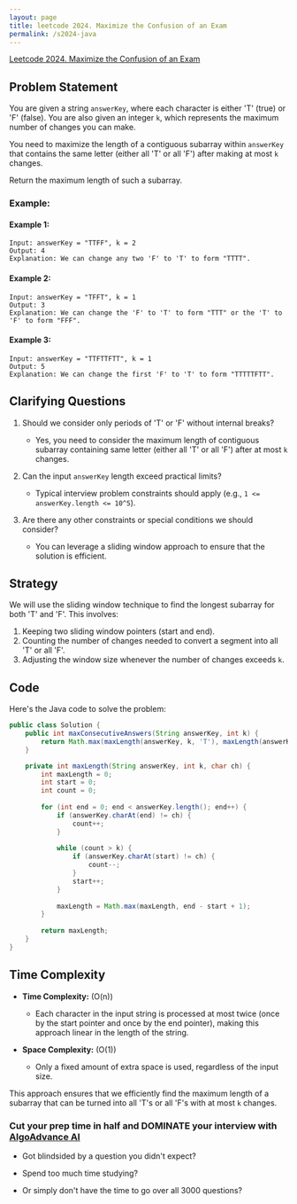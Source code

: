 ```yaml
---
layout: page
title: leetcode 2024. Maximize the Confusion of an Exam
permalink: /s2024-java
---
```

[Leetcode 2024. Maximize the Confusion of an Exam](https://algoadvance.github.io/algoadvance/l2024)
## Problem Statement

You are given a string `answerKey`, where each character is either 'T' (true) or 'F' (false). You are also given an integer `k`, which represents the maximum number of changes you can make.

You need to maximize the length of a contiguous subarray within `answerKey` that contains the same letter (either all 'T' or all 'F') after making at most `k` changes. 

Return the maximum length of such a subarray.

### Example:

#### Example 1:
```
Input: answerKey = "TTFF", k = 2
Output: 4
Explanation: We can change any two 'F' to 'T' to form "TTTT".
```

#### Example 2:
```
Input: answerKey = "TFFT", k = 1
Output: 3
Explanation: We can change the 'F' to 'T' to form "TTT" or the 'T' to 'F' to form "FFF".
```

#### Example 3:
```
Input: answerKey = "TTFTTFTT", k = 1
Output: 5
Explanation: We can change the first 'F' to 'T' to form "TTTTTFTT".
```

## Clarifying Questions

1. Should we consider only periods of 'T' or 'F' without internal breaks?
   - Yes, you need to consider the maximum length of contiguous subarray containing same letter (either all 'T' or all 'F') after at most `k` changes.

2. Can the input `answerKey` length exceed practical limits?
   - Typical interview problem constraints should apply (e.g., `1 <= answerKey.length <= 10^5`).

3. Are there any other constraints or special conditions we should consider?
   - You can leverage a sliding window approach to ensure that the solution is efficient.

## Strategy

We will use the sliding window technique to find the longest subarray for both 'T' and 'F'. This involves:

1. Keeping two sliding window pointers (start and end).
2. Counting the number of changes needed to convert a segment into all 'T' or all 'F'.
3. Adjusting the window size whenever the number of changes exceeds `k`.

## Code

Here's the Java code to solve the problem:

```java
public class Solution {
    public int maxConsecutiveAnswers(String answerKey, int k) {
        return Math.max(maxLength(answerKey, k, 'T'), maxLength(answerKey, k, 'F'));
    }

    private int maxLength(String answerKey, int k, char ch) {
        int maxLength = 0;
        int start = 0;
        int count = 0;
        
        for (int end = 0; end < answerKey.length(); end++) {
            if (answerKey.charAt(end) != ch) {
                count++;
            }
            
            while (count > k) {
                if (answerKey.charAt(start) != ch) {
                    count--;
                }
                start++;
            }
            
            maxLength = Math.max(maxLength, end - start + 1);
        }
        
        return maxLength;
    }
}
```

## Time Complexity

- **Time Complexity:** \(O(n)\)
  - Each character in the input string is processed at most twice (once by the start pointer and once by the end pointer), making this approach linear in the length of the string.
  
- **Space Complexity:** \(O(1)\)
  - Only a fixed amount of extra space is used, regardless of the input size.

This approach ensures that we efficiently find the maximum length of a subarray that can be turned into all 'T's or all 'F's with at most `k` changes.


### Cut your prep time in half and DOMINATE your interview with [AlgoAdvance AI](https://algoAdvance.com)

- Got blindsided by a question you didn't expect?

- Spend too much time studying?

- Or simply don't have the time to go over all 3000 questions?

